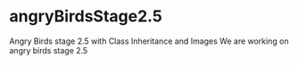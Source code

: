 # angryBirdsStage2.5
Angry Birds stage 2.5 with Class Inheritance and Images
We are working on angry birds stage 2.5